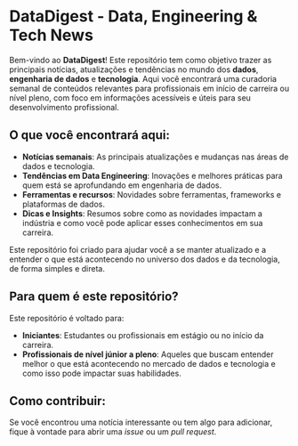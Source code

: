 # DataDigest - Data, Engineering & Tech News

Bem-vindo ao **DataDigest**! Este repositório tem como objetivo trazer as principais notícias, atualizações e tendências no mundo dos **dados**, **engenharia de dados** e **tecnologia**. Aqui você encontrará uma curadoria semanal de conteúdos relevantes para profissionais em início de carreira ou nível pleno, com foco em informações acessíveis e úteis para seu desenvolvimento profissional.

## O que você encontrará aqui:
- **Notícias semanais**: As principais atualizações e mudanças nas áreas de dados e tecnologia.
- **Tendências em Data Engineering**: Inovações e melhores práticas para quem está se aprofundando em engenharia de dados.
- **Ferramentas e recursos**: Novidades sobre ferramentas, frameworks e plataformas de dados.
- **Dicas e Insights**: Resumos sobre como as novidades impactam a indústria e como você pode aplicar esses conhecimentos em sua carreira.

Este repositório foi criado para ajudar você a se manter atualizado e a entender o que está acontecendo no universo dos dados e da tecnologia, de forma simples e direta.

## Para quem é este repositório?
Este repositório é voltado para:
- **Iniciantes**: Estudantes ou profissionais em estágio ou no início da carreira.
- **Profissionais de nível júnior a pleno**: Aqueles que buscam entender melhor o que está acontecendo no mercado de dados e tecnologia e como isso pode impactar suas habilidades.

## Como contribuir:
Se você encontrou uma notícia interessante ou tem algo para adicionar, fique à vontade para abrir uma _issue_ ou um _pull request_.
